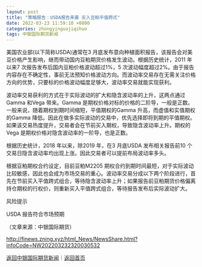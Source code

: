 ```yaml
---
layout: post
title: "策略报告：USDA报告来袭 买入豆粕平值跨式"
date: 2022-03-23 11:59:10 +0800
categories: zhongyinguojiqihuo
tags: 中银国际期货新闻
---
```

<p>美国农业部(以下简称USDA)通常在3 月底发布意向种植面积报告，该报告会对美豆价格产生影响，继而带动国内豆粕期货价格发生波动。根据历史统计，2011 年以来7 次报告发布后国内豆粕价格波动超过1%，5 次波动幅度超过2%。由于报告内容存在不确定性，事前无法预知价格波动方向。而波动率交易存在无需关注价格方向的优势，只要标的价格波动幅度足够大，波动率交易就能实现获利。</p>
 <p>波动率交易获利的方式在于实际波动的扩大和隐含波动率的上升，这两点通过Gamma 和Vega 带来。Gamma 是期权价格对标的价格的二阶导，一般是正数。一般来说，随着期权到期时间缩短，平值期权的Gamma 升高，而虚值和实值期权的Gamma 降低。因此在做多实际波动的交易中，优先选择即将到期的平值期权。如果该交易热度提升，交易者会在节前买入期权，导致隐含波动率上升。期权的Vega 是期权价格对隐含波动率的一阶导，也是正数。</p>
 <p>根据历史统计，2018 年以来，除2019 年，在3 月底USDA 发布相关报告前10 个交易日隐含波动率均出现上涨。因此交易者可以提前布局波动率多头。</p>
 <p>根据豆粕期权合约设定，目前豆粕M2205 期权合约到期时间最短，对于实际波动比较敏感，因此也会成为市场交易的重心。波动率交易分成以下两个阶段进行，首先在节前买入平值跨式组合，等待隐含波动率上升；如果报告前豆粕期货价格偏离持仓期权的行权价，则重新买入平值跨式组合，等待报告发布后实际波动扩大。</p>
 <p>风险提示</p>
 <p>USDA 报告符合市场预期</p><p class="em_media">（文章来源：中银国际期货）</p>

<http://finews.zning.xyz/html_News/NewsShare.html?infoCode=NW202203232320030532>

[返回中银国际期货新闻](//finews.withounder.com/category/zhongyinguojiqihuo.html)｜[返回首页](//finews.withounder.com/)